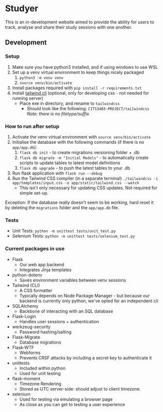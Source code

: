 # Studyer

This is an in-development website aimed to provide the ability for users to track, analyse and share their study sessions with one another.

## Development
### Setup
1. Make sure you have python3 installed, and if using windows to use WSL
2. Set up a venv virtual environment to keep things nicely packaged
    1. `python3 -m venv venv`
    2. `source venv/bin/activate`
3. Install packages required with `pip install -r requirements.txt`
4. Install [tailwind cli](https://github.com/tailwindlabs/tailwindcss/releases/tag/v4.1.4) (optional, only for developing css - not needed for running server)
    - Place exe in directory, and rename to `tailwindcss`
        - Should look like the following: `CITS3403-PROJECT/tailwindcss` *Note: there is no filetype/suffix*

### How to run after setup
1. Activate the venv virtual environment with `source venv/bin/activate`
2. Initialise the database with the following commands (if there is no `app/app.db`):
    1. `flask db init` - to create migrations versioning folder + .db
    2. `flask db migrate -m "Initial Models"` - to automatically create scripts to update tables to latest model definitions
    3. `flask db upgrade` - to push the latest tables to your .db
3. Run flask application with `flask run --debug`
4. Run the Tailwind CSS compiler (in a separate terminal) `./tailwindcss -i app/templates/input.css -o app/static/tailwind.css --watch`
    - This isn't only necessary for updating CSS updates. Not required for simple set-up.

Exception: If the database really doesn't seem to be working, hard reset it by deleting the `migrations` folder and the `app/app.db` file.

### Tests
- Unit Tests: `python -m unittest tests/unit_test.py`
- Selenium Tests: `python -m unittest tests/selenium_test.py`

### Current packages in use
- Flask
    - Our web app backend
    - Integrates Jinja templates
- python-dotenv
    - Saves environment variables between venv sessions
- Tailwind (CLI)
    - A CSS formatter
    - Typically depends on Node Package Manager - but because our backend is currently only python, we've opted for an independent cli
- SQLAlchemy
    - Backbone of interacting with an SQL database
- Flask-Login
    - Handles user sessions + authentication
- werkzeug-security
    - Password hashing/salting
- Flask-Migrate
    - Database migrations
- Flask-WTF
    - Webforms
    - Prevents CRSF attacks by including a secret key to authenticate it
- unittests
    - Included within python
    - Used for unit testing
- flask-moment
    - Timezone Rendering
    - Stored as UTC server-side: should adjust to client timezone.
- selenium
    - Used for testing via emulating a browser page
    - As close as you can get to testing a user experience